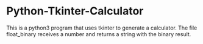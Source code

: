 # Python-Tkinter-Calculator
This is a python3 program that uses tkinter to generate a calculator.
The file float_binary receives a number and returns a string with the binary result.
